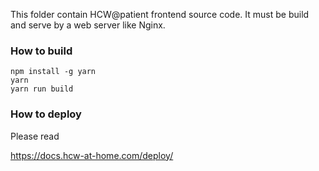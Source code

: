 This folder contain HCW@patient frontend source code. It must be build and serve by a web server like Nginx.

### How to build

```
npm install -g yarn
yarn
yarn run build
```

### How to deploy

Please read

https://docs.hcw-at-home.com/deploy/
